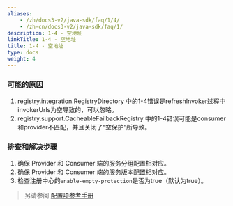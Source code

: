 ```yaml
---
aliases:
    - /zh/docs3-v2/java-sdk/faq/1/4/
    - /zh-cn/docs3-v2/java-sdk/faq/1/
description: 1-4 - 空地址
linkTitle: 1-4 - 空地址
title: 1-4 - 空地址
type: docs
weight: 4
---
```






### 可能的原因
1. registry.integration.RegistryDirectory 中的1-4错误是refreshInvoker过程中invokerUrls为空导致的，可以忽略。
2. registry.support.CacheableFailbackRegistry 中的1-4错误可能是consumer和provider不匹配，并且关闭了“空保护”所导致。

### 排查和解决步骤
1. 确保 Provider 和 Consumer 端的服务分组配置相对应。
2. 确保 Provider 和 Consumer 端的服务版本配置相对应。
3. 检查注册中心的`enable-empty-protection`是否为true（默认为true）。

> 另请参阅
[配置项参考手册](../../../reference-manual/config/properties)